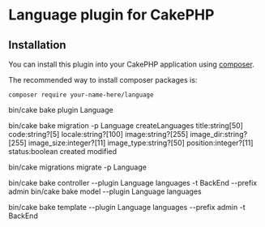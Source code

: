 # Language plugin for CakePHP

## Installation

You can install this plugin into your CakePHP application using [composer](https://getcomposer.org).

The recommended way to install composer packages is:

```
composer require your-name-here/language
```
bin/cake bake plugin Language

bin/cake bake migration -p Language createLanguages title:string[50] code:string?[5] locale:string?[100] image:string?[255] image_dir:string?[255] image_size:integer?[11] image_type:string?[50] position:integer?[11] status:boolean created modified

bin/cake migrations migrate -p Language

bin/cake bake controller --plugin Language languages -t BackEnd --prefix admin
bin/cake bake model --plugin Language languages

bin/cake bake template --plugin Language languages --prefix admin -t BackEnd